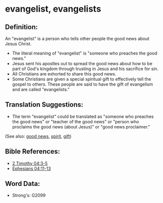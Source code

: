 # evangelist, evangelists #

## Definition: ##

An "evangelist" is a person who tells other people the good news about Jesus Christ.

* The literal meaning of "evangelist" is "someone who preaches the good news."
* Jesus sent his apostles out to spread the good news about how to be part of God's kingdom through trusting in Jesus and his sacrifice for sin.
* All Christians are exhorted to share this good news.
* Some Christians are given a special spiritual gift to effectively tell the gospel to others. These people are said to have the gift of evangelism and are called "evangelists."

## Translation Suggestions: ##

* The term "evangelist" could be translated as "someone who preaches the good news" or "teacher of the good news" or "person who proclaims the good news (about Jesus)" or "good news proclaimer."

(See also: [good news](../kt/goodnews.md), [spirit](../kt/spirit.md), [gift](../kt/gift.md))

## Bible References: ##

* [2 Timothy 04:3-5](rc://en/tn/help/2ti/04/03)
* [Ephesians 04:11-13](rc://en/tn/help/eph/04/11)


## Word Data: ##

* Strong's: G2099
